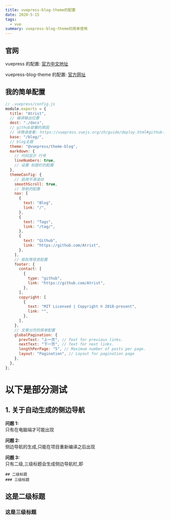 ```yaml
---
title: vuepress-blog-theme的配置
date: 2020-5-15
tags:
  - vue
summary: vuepress-blog-theme的简单使用
---
```


## 官网

vuepress 的配置:
[官方中文地址](https://vuepress.vuejs.org/zh/config/#%E5%9F%BA%E6%9C%AC%E9%85%8D%E7%BD%AE)

vuepress-blog-theme 的配置:
[官方网址](https://vuepress-theme-blog.ulivz.com/)

## 我的简单配置

```js
// .vuepress/config.js
module.exports = {
  title: "Atrist",
  // 编译输出位置
  dest: "./docs",
  // github部署的原因
  // 详情请查看: https://vuepress.vuejs.org/zh/guide/deploy.html#github-pages
  base: "/blog/",
  // blog主题
  theme: "@vuepress/theme-blog",
  markdown: {
    // 代码显示 行号
    lineNumbers: true,
    // 设置 标题栏的配置
  },
  themeConfig: {
    // 启用平滑滚动
    smoothScroll: true,
    // 导航的配置
    nav: [
      {
        text: "Blog",
        link: "/",
      },
      {
        text: "Tags",
        link: "/tag/",
      },
      {
        text: "Github",
        link: "https://github.com/Atrist",
      },
    ],
    // 版权等信息配置
    footer: {
      contact: [
        {
          type: "github",
          link: "https://github.com/Atrist",
        },
      ],
      copyright: [
        {
          text: "MIT Licensed | Copyright © 2018-present",
          link: "",
        },
      ],
    },
    // 文章分页的简单配置
    globalPagination: {
      prevText: "上一页", // Text for previous links.
      nextText: "下一页", // Text for next links.
      lengthPerPage: "5", // Maximum number of posts per page.
      layout: "Pagination", // Layout for pagination page
    },
  },
};
```

# 以下是部分测试

## 1. 关于自动生成的侧边导航

**问题 1:**<br/>
只有在电脑端才可能出现

**问题 2:**</br>
侧边导航的生成,只能在项目重新编译之后出现

**问题 3:**<br/>
只有二级,三级标题会生成侧边导航栏,即

```
## 二级标题
### 三级标题
```

## 这是二级标题

### 这是三级标题
